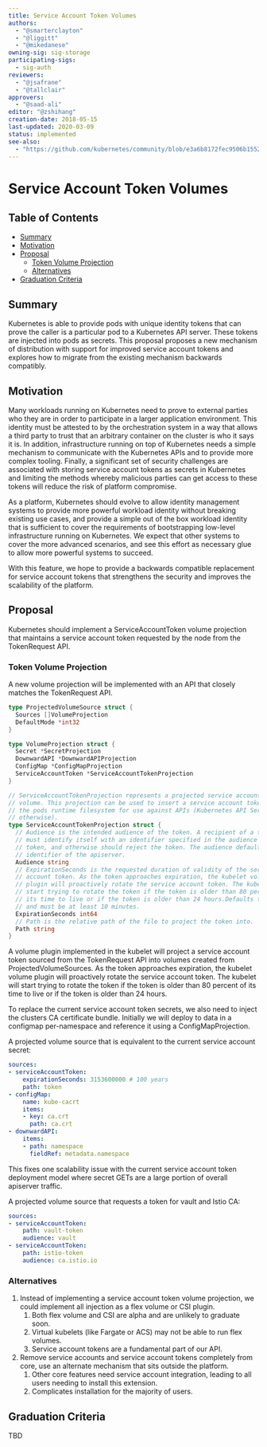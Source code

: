```yaml
---
title: Service Account Token Volumes
authors:
  - "@smarterclayton"
  - "@liggitt"
  - "@mikedanese"
owning-sig: sig-storage
participating-sigs:
  - sig-auth
reviewers:
  - "@jsafrane"
  - "@tallclair"
approvers:
  - "@saad-ali"
editor: "@zshihang"
creation-date: 2018-05-15
last-updated: 2020-03-09
status: implemented
see-also:
  - "https://github.com/kubernetes/community/blob/e3a6b8172fec9506b15520549e52be683e30cbfb/contributors/design-proposals/storage/svcacct-token-volume-source.md"
---
```


# Service Account Token Volumes

## Table of Contents

<!-- toc -->
- [Summary](#summary)
- [Motivation](#motivation)
- [Proposal](#proposal)
  - [Token Volume Projection](#token-volume-projection)
  - [Alternatives](#alternatives)
- [Graduation Criteria](#graduation-criteria)
<!-- /toc -->

## Summary

Kubernetes is able to provide pods with unique identity tokens that can prove
the caller is a particular pod to a Kubernetes API server. These tokens are
injected into pods as secrets. This proposal proposes a new mechanism of
distribution with support for improved service account tokens and explores how
to migrate from the existing mechanism backwards compatibly.

## Motivation

Many workloads running on Kubernetes need to prove to external parties who they
are in order to participate in a larger application environment. This identity
must be attested to by the orchestration system in a way that allows a third
party to trust that an arbitrary container on the cluster is who it says it is.
In addition, infrastructure running on top of Kubernetes needs a simple
mechanism to communicate with the Kubernetes APIs and to provide more complex
tooling. Finally, a significant set of security challenges are associated with
storing service account tokens as secrets in Kubernetes and limiting the methods
whereby malicious parties can get access to these tokens will reduce the risk of
platform compromise.

As a platform, Kubernetes should evolve to allow identity management systems to
provide more powerful workload identity without breaking existing use cases, and
provide a simple out of the box workload identity that is sufficient to cover
the requirements of bootstrapping low-level infrastructure running on
Kubernetes. We expect that other systems to cover the more advanced scenarios,
and see this effort as necessary glue to allow more powerful systems to succeed.

With this feature, we hope to provide a backwards compatible replacement for
service account tokens that strengthens the security and improves the
scalability of the platform.


## Proposal

Kubernetes should implement a ServiceAccountToken volume projection that
maintains a service account token requested by the node from the TokenRequest
API.

### Token Volume Projection

A new volume projection will be implemented with an API that closely matches the
TokenRequest API.

```go
type ProjectedVolumeSource struct {
  Sources []VolumeProjection
  DefaultMode *int32
}

type VolumeProjection struct {
  Secret *SecretProjection
  DownwardAPI *DownwardAPIProjection
  ConfigMap *ConfigMapProjection
  ServiceAccountToken *ServiceAccountTokenProjection
}

// ServiceAccountTokenProjection represents a projected service account token
// volume. This projection can be used to insert a service account token into
// the pods runtime filesystem for use against APIs (Kubernetes API Server or
// otherwise).
type ServiceAccountTokenProjection struct {
  // Audience is the intended audience of the token. A recipient of a token
  // must identify itself with an identifier specified in the audience of the
  // token, and otherwise should reject the token. The audience defaults to the
  // identifier of the apiserver.
  Audience string
  // ExpirationSeconds is the requested duration of validity of the service
  // account token. As the token approaches expiration, the kubelet volume
  // plugin will proactively rotate the service account token. The kubelet will
  // start trying to rotate the token if the token is older than 80 percent of
  // its time to live or if the token is older than 24 hours.Defaults to 1 hour
  // and must be at least 10 minutes.
  ExpirationSeconds int64
  // Path is the relative path of the file to project the token into.
  Path string
}
```

A volume plugin implemented in the kubelet will project a service account token
sourced from the TokenRequest API into volumes created from
ProjectedVolumeSources. As the token approaches expiration, the kubelet volume
plugin will proactively rotate the service account token. The kubelet will start
trying to rotate the token if the token is older than 80 percent of its time to
live or if the token is older than 24 hours.

To replace the current service account token secrets, we also need to inject the
clusters CA certificate bundle. Initially we will deploy to data in a configmap
per-namespace and reference it using a ConfigMapProjection.

A projected volume source that is equivalent to the current service account
secret:

```yaml
sources:
- serviceAccountToken:
    expirationSeconds: 3153600000 # 100 years
    path: token
- configMap:
    name: kube-cacrt
    items:
    - key: ca.crt
      path: ca.crt
- downwardAPI:
    items:
    - path: namespace
      fieldRef: metadata.namespace
```


This fixes one scalability issue with the current service account token
deployment model where secret GETs are a large portion of overall apiserver
traffic.

A projected volume source that requests a token for vault and Istio CA:

```yaml
sources:
- serviceAccountToken:
    path: vault-token
    audience: vault
- serviceAccountToken:
    path: istio-token
    audience: ca.istio.io
```

### Alternatives

1.  Instead of implementing a service account token volume projection, we could
    implement all injection as a flex volume or CSI plugin.
    1.  Both flex volume and CSI are alpha and are unlikely to graduate soon.
    1.  Virtual kubelets (like Fargate or ACS) may not be able to run flex
        volumes.
    1.  Service account tokens are a fundamental part of our API.
1.  Remove service accounts and service account tokens completely from core, use
    an alternate mechanism that sits outside the platform.
    1.  Other core features need service account integration, leading to all
        users needing to install this extension.
    1.  Complicates installation for the majority of users.


## Graduation Criteria

TBD
